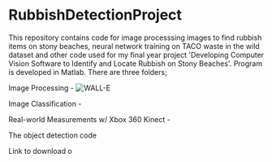 # RubbishDetectionProject
This repository contains code for image processsing images to find rubbish items on stony beaches, neural network training on TACO waste in the wild dataset
and other code used for my final year project 'Developing Computer Vision Software to Identify and Locate Rubbish on Stony Beaches'. Program is developed in Matlab.
There are three folders;

Image Processing - 
![WALL-E](https://user-images.githubusercontent.com/94704200/166167617-85e48ff0-a447-4aaa-a41a-ff1ce2cc9401.jpg)


Image Classification - 


Real-world Measurements w/ Xbox 360 Kinect - 


The object detection code

Link to download o
